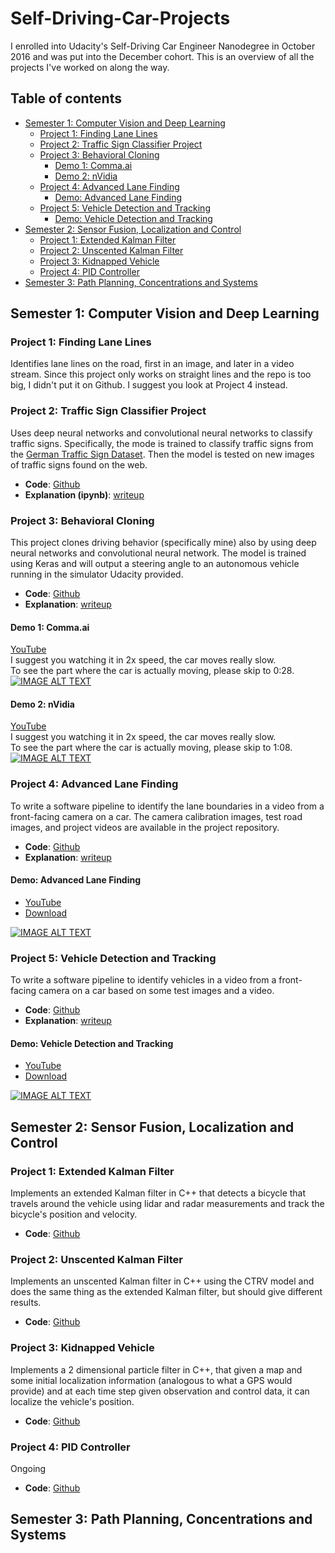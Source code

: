 # Self-Driving-Car-Projects
I enrolled into Udacity's Self-Driving Car Engineer Nanodegree in October 2016 and was put into the December cohort. This is an overview of all the projects I've worked on along the way.

## Table of contents
- [Semester 1: Computer Vision and Deep Learning](#semester-1-computer-vision-and-deep-learning)
  - [Project 1: Finding Lane Lines](#project-1-finding-lane-lines)
  - [Project 2: Traffic Sign Classifier Project](#project-2-traffic-sign-classifier-project)
  - [Project 3: Behavioral Cloning](#project-3-behavioral-cloning)
    - [Demo 1: Comma.ai](#demo-1-comma-ai)
    - [Demo 2: nVidia](#demo-2-nvidia)
  - [Project 4: Advanced Lane Finding](#project-4-advanced-lane-finding)
    - [Demo: Advanced Lane Finding](#demo-advanced-lane-finding)
  - [Project 5: Vehicle Detection and Tracking](#project-5-vehicle-detection-and-tracking)
    - [Demo: Vehicle Detection and Tracking](#demo-vehicle-detection-and-tracking)
- [Semester 2: Sensor Fusion, Localization and Control](#semester-2-sensor-fusion-localization-and-control)
  - [Project 1: Extended Kalman Filter](#project-1-extended-kalman-filter)
  - [Project 2: Unscented Kalman Filter](#project-2-unscented-kalman-filter)
  - [Project 3: Kidnapped Vehicle](#project-3-kidnapped-vehicle)
  - [Project 4: PID Controller](#project-4-pid-controller)
- [Semester 3: Path Planning, Concentrations and Systems](#semester-3-path-planning-concentrations-and-systems)

## Semester 1: Computer Vision and Deep Learning

### Project 1: Finding Lane Lines
Identifies lane lines on the road, first in an image, and later in a video stream. Since this project only works on straight lines and the repo is too big, I didn't put it on Github. I suggest you look at Project 4 instead.


### Project 2: Traffic Sign Classifier Project

Uses deep neural networks and convolutional neural networks to classify traffic signs. Specifically, the mode is trained to classify traffic signs from the [German Traffic Sign Dataset](http://benchmark.ini.rub.de/?section=gtsrb&subsection=dataset). Then the model is tested on new images of traffic signs found on the web.

- **Code**: [Github](https://github.com/kevguy/CarND-Traffic-Sign-Classifier-Project)
- **Explanation (ipynb)**: [writeup](https://github.com/kevguy/CarND-Traffic-Sign-Classifier-Project/blob/master/Traffic_Sign_Classifier.ipynb)

### Project 3: Behavioral Cloning

This project clones driving behavior (specifically mine) also by using deep neural networks and convolutional neural network. The model is trained using Keras and will output a steering angle to an autonomous vehicle running in the simulator Udacity provided.

- **Code**: [Github](https://github.com/kevguy/CarND-Behavioral-Cloning-P3)
- **Explanation**: [writeup](https://github.com/kevguy/CarND-Behavioral-Cloning-P3/blob/master/writeup_template.md)

#### Demo 1: Comma.ai

[YouTube](https://www.youtube.com/watch?v=DZmIwV8ADGw)  
I suggest you watching it in 2x speed, the car moves really slow.  
To see the part where the car is actually moving, please skip to 0:28.  
[![IMAGE ALT TEXT](http://img.youtube.com/vi/DZmIwV8ADGw/0.jpg)](https://www.youtube.com/watch?v=DZmIwV8ADGw "Self-driving Car: Behavior Cloning (Comma.AI)")

#### Demo 2: nVidia

[YouTube](https://www.youtube.com/watch?v=S9x58PpZP7M&t=6s)  
I suggest you watching it in 2x speed, the car moves really slow.  
To see the part where the car is actually moving, please skip to 1:08.  
[![IMAGE ALT TEXT](http://img.youtube.com/vi/S9x58PpZP7M/0.jpg)](https://www.youtube.com/watch?v=S9x58PpZP7M&t=6s "Self-driving Car: Behavior Cloning (nVidia)")

### Project 4: Advanced Lane Finding

To write a software pipeline to identify the lane boundaries in a video from a front-facing camera on a car. The camera calibration images, test road images, and project videos are available in the project repository.

- **Code**: [Github](https://github.com/kevguy/CarND-Advanced-Lane-Lines)
- **Explanation**: [writeup](https://github.com/kevguy/CarND-Advanced-Lane-Lines/blob/master/writeup_template.md)

#### Demo: Advanced Lane Finding

- [YouTube](https://youtu.be/RxcDBK14jNc)
- [Download](https://github.com/kevguy/CarND-Advanced-Lane-Lines/raw/master/output_images/project_image.mp4)

[![IMAGE ALT TEXT](http://img.youtube.com/vi/RxcDBK14jNc/0.jpg)](https://www.youtube.com/watch?v=RxcDBK14jNc "Advanced Lane Finding")


### Project 5: Vehicle Detection and Tracking

To write a software pipeline to identify vehicles in a video from a front-facing camera on a car based on some test images and a video.

- **Code**: [Github](https://github.com/kevguy/CarND-Vehicle-Detection)
- **Explanation**: [writeup](https://github.com/kevguy/CarND-Vehicle-Detection/blob/master/writeup_template.md)

#### Demo: Vehicle Detection and Tracking

- [YouTube](https://youtu.be/S1V5Ia6M5Q0)
- [Download](https://github.com/kevguy/CarND-Vehicle-Detection/raw/master/output_images/processed_project_video.mp4)

[![IMAGE ALT TEXT](http://img.youtube.com/vi/S1V5Ia6M5Q0/0.jpg)](https://www.youtube.com/watch?v=S1V5Ia6M5Q0 "Self-Driving Car: Vehicle Detection and Tracking ")

## Semester 2: Sensor Fusion, Localization and Control

### Project 1: Extended Kalman Filter

Implements an extended Kalman filter in C++ that detects a bicycle that travels around the vehicle using lidar and radar measurements and track the bicycle's position and velocity.

- **Code**: [Github](https://github.com/kevguy/CarND-Extended-Kalman-Filter-Project)

### Project 2: Unscented Kalman Filter

Implements an unscented Kalman filter in C++ using the CTRV model and does the same thing as the extended Kalman filter, but should give different results.

- **Code**: [Github](https://github.com/kevguy/CarND-Unscented-Kalman-Filter-Project)

### Project 3: Kidnapped Vehicle

Implements a 2 dimensional particle filter in C++, that given a map and some initial localization information (analogous to what a GPS would provide) and at each time step given observation and control data, it can localize the vehicle's position.

- **Code**: [Github](https://github.com/kevguy/CarND-Kidnapped-Vehicle-Project)

### Project 4: PID Controller

Ongoing

- **Code**: [Github](https://github.com/kevguy/CarND-PID-Control-Project)

## Semester 3: Path Planning, Concentrations and Systems
